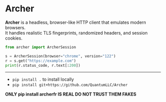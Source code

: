 # Archer

**Archer** is a headless, browser-like HTTP client that emulates modern browsers.  
It handles realistic TLS fingerprints, randomized headers, and session cookies.  

```python
from archer import ArcherSession

s = ArcherSession(browser="chrome", version="122")
r = s.get("https://example.com")
print(r.status_code, r.text[:200])
```

---
- `pip install .` to install locally  
- `pip install git+https://github.com/QuantumLLC/Archer`

**ONLY pip install archerfr IS REAL DO NOT TRUST THEM FAKES**
